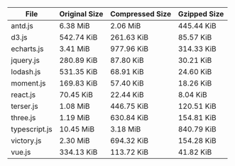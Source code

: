 | File | Original Size | Compressed Size | Gzipped Size |
| --- | --- | --- | --- |
| antd.js | 6.38 MiB | 2.06 MiB | 445.44 KiB |
| d3.js | 542.74 KiB | 261.63 KiB | 85.57 KiB |
| echarts.js | 3.41 MiB | 977.96 KiB | 314.33 KiB |
| jquery.js | 280.89 KiB | 87.80 KiB | 30.21 KiB |
| lodash.js | 531.35 KiB | 68.91 KiB | 24.60 KiB |
| moment.js | 169.83 KiB | 57.40 KiB | 18.26 KiB |
| react.js | 70.45 KiB | 22.44 KiB | 8.04 KiB |
| terser.js | 1.08 MiB | 446.75 KiB | 120.51 KiB |
| three.js | 1.19 MiB | 630.84 KiB | 154.81 KiB |
| typescript.js | 10.45 MiB | 3.18 MiB | 840.79 KiB |
| victory.js | 2.30 MiB | 694.32 KiB | 154.28 KiB |
| vue.js | 334.13 KiB | 113.72 KiB | 41.82 KiB |

